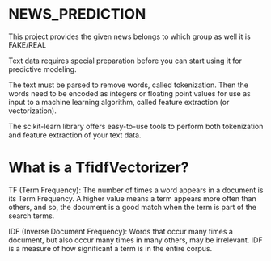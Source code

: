 # NEWS_PREDICTION
This project provides the given news belongs to which group as well it is FAKE/REAL

Text data requires special preparation before you can start using it for predictive modeling.

The text must be parsed to remove words, called tokenization. Then the words need to be encoded as integers or floating point values for use as input to a machine learning algorithm, called feature extraction (or vectorization).

The scikit-learn library offers easy-to-use tools to perform both tokenization and feature extraction of your text data.

# What is a TfidfVectorizer?

TF (Term Frequency): The number of times a word appears in a document is its Term Frequency. A higher value means a term appears more often than others, and so, the document is a good match when the term is part of the search terms.

IDF (Inverse Document Frequency): Words that occur many times a document, but also occur many times in many others, may be irrelevant. IDF is a measure of how significant a term is in the entire corpus.
